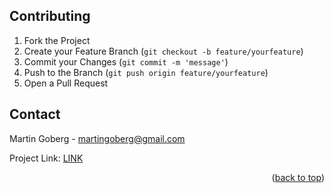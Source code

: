 ## Contributing

1. Fork the Project
2. Create your Feature Branch (`git checkout -b feature/yourfeature`)
3. Commit your Changes (`git commit -m 'message'`)
4. Push to the Branch (`git push origin feature/yourfeature`)
5. Open a Pull Request

<!-- CONTACT -->
## Contact

Martin Goberg - martingoberg@gmail.com

Project Link: [LINK](https://github.com/mgoberg/javainvmanag)

<p align="right">(<a href="#readme-top">back to top</a>)</p>



